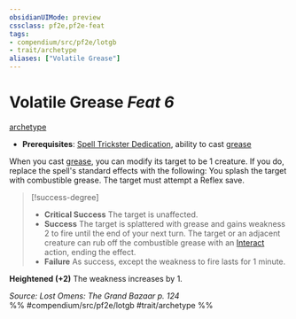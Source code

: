 ```yaml
---
obsidianUIMode: preview
cssclass: pf2e,pf2e-feat
tags:
- compendium/src/pf2e/lotgb
- trait/archetype
aliases: ["Volatile Grease"]
---
```

# Volatile Grease  *Feat 6*  
[archetype](../../Rules/traits/archetype.md)  

- **Prerequisites**: [Spell Trickster Dedication](spell-trickster-dedication-lotgb.md), ability to cast [grease](../spells/grease.md)

When you cast [grease](../spells/grease.md), you can modify its target to be 1 creature. If you do, replace the spell's standard effects with the following: You splash the target with combustible grease. The target must attempt a Reflex save.

> [!success-degree] 
> - **Critical Success** The target is unaffected.
> - **Success** The target is splattered with grease and gains weakness 2 to fire until the end of your next turn. The target or an adjacent creature can rub off the combustible grease with an [Interact](../../Rules/actions/interact.md) action, ending the effect.
> - **Failure** As success, except the weakness to fire lasts for 1 minute.

**Heightened (+2)** The weakness increases by 1.

*Source: Lost Omens: The Grand Bazaar p. 124*  
%% #compendium/src/pf2e/lotgb #trait/archetype %%